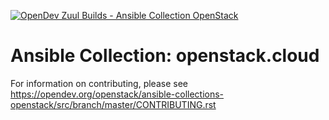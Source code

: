 [![OpenDev Zuul Builds - Ansible Collection OpenStack](https://zuul-ci.org/gated.svg)](http://zuul.opendev.org/t/openstack/builds?project=openstack%2Fansible-collections-openstack#)

Ansible Collection: openstack.cloud
===================================

For information on contributing, please see https://opendev.org/openstack/ansible-collections-openstack/src/branch/master/CONTRIBUTING.rst
